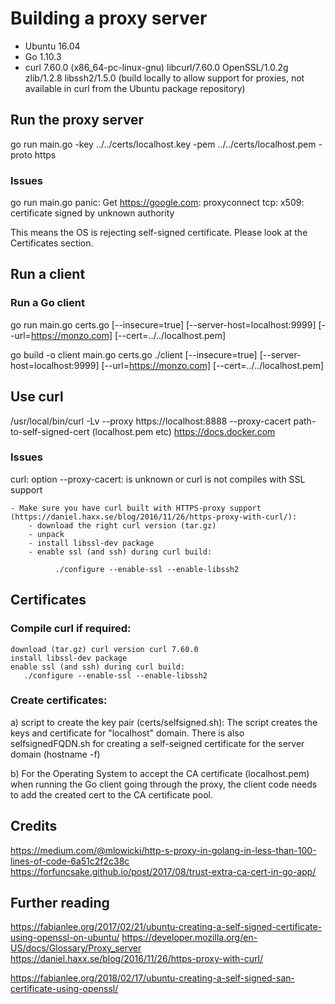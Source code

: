 # Building a proxy server

  - Ubuntu 16.04
  - Go 1.10.3
  - curl 7.60.0 (x86_64-pc-linux-gnu) libcurl/7.60.0 OpenSSL/1.0.2g zlib/1.2.8 libssh2/1.5.0 (build locally to allow support for proxies, not available in curl from the Ubuntu package repository)

## Run the proxy server

go run main.go -key ../../certs/localhost.key -pem ../../certs/localhost.pem  -proto https

### Issues

go run main.go 
panic: Get https://google.com: proxyconnect tcp: x509: certificate signed by unknown authority

  This means the OS is rejecting self-signed certificate. Please look at the Certificates section.

## Run a client

### Run a Go client

go run main.go certs.go [--insecure=true] [--server-host=localhost:9999] [--url=https://monzo.com] [--cert=../../localhost.pem]

go build -o client main.go certs.go
./client  [--insecure=true] [--server-host=localhost:9999] [--url=https://monzo.com] [--cert=../../localhost.pem]

## Use curl

/usr/local/bin/curl -Lv --proxy https://localhost:8888 --proxy-cacert path-to-self-signed-cert  (localhost.pem etc)  https://docs.docker.com

### Issues

curl: option --proxy-cacert: is unknown
                or
curl is not compiles with SSL support

    - Make sure you have curl built with HTTPS-proxy support (https://daniel.haxx.se/blog/2016/11/26/https-proxy-with-curl/):
        - download the right curl version (tar.gz) 
        - unpack
        - install libssl-dev package
        - enable ssl (and ssh) during curl build:
              
              ./configure --enable-ssl --enable-libssh2

## Certificates

### Compile curl if required:

    download (tar.gz) curl version curl 7.60.0
    install libssl-dev package
    enable ssl (and ssh) during curl build:
       ./configure --enable-ssl --enable-libssh2

### Create certificates:

a) script to create the key pair (certs/selfsigned.sh):
      The script creates the keys and certificate for "localhost" domain. There is also selfsignedFQDN.sh for
      creating a self-seigned certificate for the server domain (hostname -f)

b) For the Operating System to accept the CA certificate (localhost.pem) when running the Go client going through the proxy, the client code needs to add the created cert to the CA certificate pool.

## Credits

https://medium.com/@mlowicki/http-s-proxy-in-golang-in-less-than-100-lines-of-code-6a51c2f2c38c
https://forfuncsake.github.io/post/2017/08/trust-extra-ca-cert-in-go-app/

## Further reading

https://fabianlee.org/2017/02/21/ubuntu-creating-a-self-signed-certificate-using-openssl-on-ubuntu/
https://developer.mozilla.org/en-US/docs/Glossary/Proxy_server
https://daniel.haxx.se/blog/2016/11/26/https-proxy-with-curl/

https://fabianlee.org/2018/02/17/ubuntu-creating-a-self-signed-san-certificate-using-openssl/
